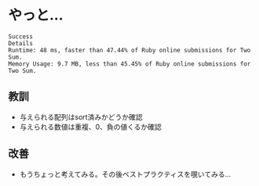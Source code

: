 # やっと...

```
Success
Details
Runtime: 48 ms, faster than 47.44% of Ruby online submissions for Two Sum.
Memory Usage: 9.7 MB, less than 45.45% of Ruby online submissions for Two Sum.
```

## 教訓
- 与えられる配列はsort済みかどうか確認
- 与えられる数値は重複、0、負の値くるか確認

## 改善
- もうちょっと考えてみる。その後ベストプラクティスを覗いてみる...
